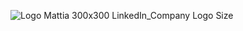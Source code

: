 ![Logo Mattia 300x300 LinkedIn_Company Logo Size](https://user-images.githubusercontent.com/28816406/216422349-3f2cb864-f372-4360-8f6e-61e531e33da4.png)
